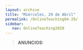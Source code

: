```yaml
---
layout: archive
title: "Miércoles, 29 de Abril"
permalink: /OnlineTeaching04-29/
sidebar:
   nav: OnlineTeaching2020
---
```



> **ANUNCIOS:**  
>
